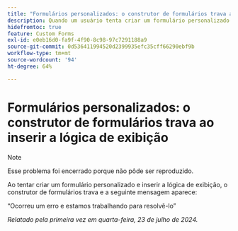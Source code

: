 ```yaml
---
title: "Formulários personalizados: o construtor de formulários trava ao inserir a lógica de exibição"
description: Quando um usuário tenta criar um formulário personalizado e insere a lógica de exibição, o construtor de formulários trava e o usuário vê uma mensagem.
hidefromtoc: true
feature: Custom Forms
exl-id: e0eb16d0-fa9f-4f90-8c98-97c7291188a9
source-git-commit: 0d536411994520d2399935efc35cff66290ebf9b
workflow-type: tm+mt
source-wordcount: '94'
ht-degree: 64%

---
```


# Formulários personalizados: o construtor de formulários trava ao inserir a lógica de exibição

>[!NOTE]
>
>Esse problema foi encerrado porque não pôde ser reproduzido.

Ao tentar criar um formulário personalizado e inserir a lógica de exibição, o construtor de formulários trava e a seguinte mensagem aparece:

“Ocorreu um erro e estamos trabalhando para resolvê-lo”

_Relatado pela primeira vez em quarta-feira, 23 de julho de 2024._
